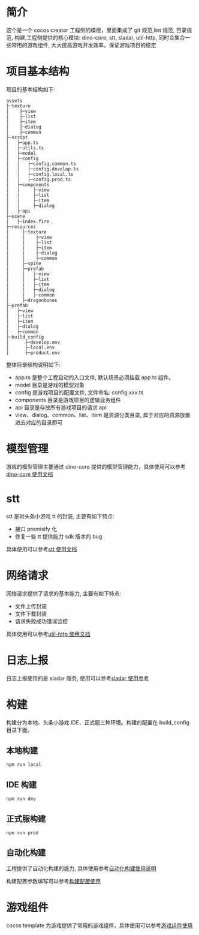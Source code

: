 # 简介

这个是一个 cocos creator 工程侧的模版，里面集成了 git 规范,lint 规范, 目录规范, 构建,工程侧提供的核心模块: dino-core, stt, sladar, util-http, 同时会集合一些常用的游戏组件, 大大提高游戏开发效率，保证游戏项目的稳定

# 项目基本结构

项目的基本结构如下:

```
assets
├─texture
|    ├─view
|    ├─list
|    ├─item
|    ├─dialog
|    ├─common
├─script
|   ├─app.ts
|   ├─utils.ts
|   ├─model
|   ├─config
|   |   ├─config.common.ts
|   |   ├─config.develop.ts
|   |   ├─config.local.ts
|   |   ├─config.prod.ts
|   ├─components
|   |     ├─view
|   |     ├─list
|   |     ├─item
|   |     ├─dialog
|   ├─api
├─scene
|   ├─index.fire
├─resources
|     ├─texture
|     |    ├─view
|     |    ├─list
|     |    ├─item
|     |    ├─dialog
|     |    ├─common
|     ├─spine
|     ├─prefab
|     |   ├─view
|     |   ├─list
|     |   ├─item
|     |   ├─dialog
|     |   ├─common
|     ├─dragonbones
├─prefab
|   ├─view
|   ├─list
|   ├─item
|   ├─dialog
|   ├─common
├─build_config
|      ├─develop.env
|      ├─local.env
|      ├─product.env
```

整体目录结构说明如下:

- app.ts 是整个工程启动的入口文件, 默认场景必须挂载 app.ts 组件。
- model 目录是游戏的模型对象
- config 是游戏项目的配置文件, 文件命名: config.xxx.ts
- components 目录是游戏项目的逻辑业务组件
- api 目录是存放所有游戏项目的请求 api
- view、dialog、common、list、item 是资源分类目录, 属于对应的资源放置进去对应的目录即可

# 模型管理

游戏的模型管理主要通过 dino-core 提供的模型管理能力，具体使用可以参考[dino-core 使用文档](https://bytedance.feishu.cn/docs/doccn0GWMxAFSu3laEHR2r0Elsc)

# stt

stt 是对头条小游戏 tt 的封装, 主要有如下特点:

- 接口 promisify 化
- 修复一些 tt 提供能力 sdk 版本的 bug

具体使用可以参考[stt 使用文档](https://bytedance.feishu.cn/docs/doccnvAKLvyjI1G60e30dDbDkrd)

# 网络请求

网络请求提供了请求的基本能力, 主要有如下特点:

- 文件上传封装
- 文件下载封装
- 请求失败成功错误监控

具体使用可以参考[util-http 使用文档](https://bytedance.feishu.cn/docs/doccn1FJOahw7OCk72YFsHTzoVb#RwSToc)

# 日志上报

日志上报使用的是 sladar 服务, 使用可以参考[sladar 使用参考](https://bytedance.feishu.cn/docs/doccndRI6DYjGIyDF5tW2KTnrqg#)

# 构建

构建分为本地、头条小游戏 IDE、正式服三种环境。构建的配置在 build_config 目录下面。

## 本地构建

```
npm run local
```

## IDE 构建

```
npm run dev
```

## 正式服构建

```
npm run prod
```

## 自动化构建

工程提供了自动化构建的能力, 具体使用参考[自动化构建使用说明](https://bytedance.feishu.cn/docs/doccnPESA8EpoNaxDdsyZj4NcUc)

构建配置参数填写可以参考[构建配置使用](https://bytedance.feishu.cn/docs/doccn5kHSE5x54f42EpLkgaJhhn)

# 游戏组件

cocos template 为游戏提供了常用的游戏组件，具体使用可以参考[游戏组件使用](https://bytedance.feishu.cn/docs/doccnZMlqfeNroB5Zwg3SowUwld)
